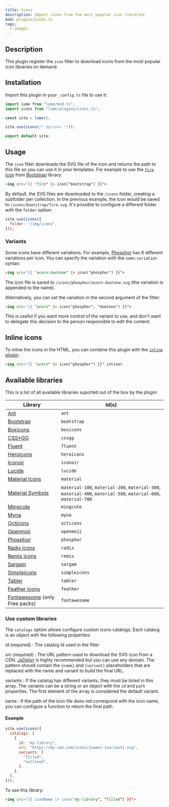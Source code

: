 ```yaml
---
title: Icons
description: Import icons from the most popular icon libraries
mod: plugins/icons.ts
tags:
  - images
---
```


## Description

This plugin register the `icon` filter to download icons from the most popular
icon libraries on demand.

## Installation

Import this plugin in your `_config.ts` file to use it:

```js
import lume from "lume/mod.ts";
import icons from "lume/plugins/icons.ts";

const site = lume();

site.use(icons(/* Options */));

export default site;
```

## Usage

The `icon` filter downloads the SVG file of the icon and returns the path to
this file so you can use it in your templates. For example to use the
[`fire` icon](https://icons.getbootstrap.com/icons/fire/) from
[Bootstrap](https://icons.getbootstrap.com/) library:

```html
<img src="{{ "fire" |> icon("bootstrap") }}">
```

By default, the SVG files are downloaded to the `/icons` folder, creating a
subfolder per collection. In the previous example, the icon would be saved to
`/icons/bootstrap/fire.svg`. It's possible to configure a different folder with
the `folder` option:

```js
site.use(icons({
  folder: "/img/icons",
}));
```

### Variants

Some icons have different variations. For example,
[Phosphor](https://phosphoricons.com/) has 6 different variations per icon. You
can specify the variation with the `name:variation` syntax:

```html
<img src="{{ "acorn:duotone" |> icon("phosphor") }}">
```

The icon file is saved to `/icons/phosphor/acorn-duotone.svg` (the variation is
appended to the name).

Alternatively, you can set the variation in the second argument of the filter:

```html
<img src="{{ "acorn" |> icon("phosphor", "duotone") }}">
```

This is useful if you want more control of the variant to use, and don't want to
delegate this decision to the person responsible to edit the content.

## Inline icons

To inline the icons in the HTML, you can combine this plugin with the
[`inline` plugin](./inline.md):

```html
<img src="{{ "acorn" |> icon("phosphor") }}" inline>
```

## Available libraries

This is a list of all available libraries suported out of the box by the plugin:

| Library                                                                      | Id(s)                                                                                                          |
| ---------------------------------------------------------------------------- | -------------------------------------------------------------------------------------------------------------- |
| [Ant](https://ant.design/components/icon)                                    | `ant`                                                                                                          |
| [Bootstrap](https://icons.getbootstrap.com/)                                 | `bootstrap`                                                                                                    |
| [Boxicons](https://boxicons.com/)                                            | `boxicons`                                                                                                     |
| [CSS*GG](https://css.gg/)                                                    | `cssgg`                                                                                                        |
| [Fluent](https://react.fluentui.dev/?path=/docs/icons-catalog--docs)         | `fluent`                                                                                                       |
| [Heroicons](https://heroicons.com/)                                          | `heroicons`                                                                                                    |
| [Iconoir](https://iconoir.com/)                                              | `iconoir`                                                                                                      |
| [Lucide](https://lucide.dev/)                                                | `lucide`                                                                                                       |
| [Material Icons](https://fonts.google.com/icons?icon.set=Material+Icons)     | `material`                                                                                                     |
| [Material Symbols](https://fonts.google.com/icons?icon.set=Material+Symbols) | `material-100`, `material-200`, `material-300`, `material-400`, `material-500`, `material-600`, `material-700` |
| [Mingcute](https://www.mingcute.com/)                                        | `mingcute`                                                                                                     |
| [Myna](https://mynaui.com/icons)                                             | `myna`                                                                                                         |
| [Octicons](https://primer.style/foundations/icons)                           | `octicons`                                                                                                     |
| [Openmoji](https://openmoji.org/)                                            | `openmoji`                                                                                                     |
| [Phosphor](https://phosphoricons.com/)                                       | `phosphor`                                                                                                     |
| [Radix icons](https://www.radix-ui.com/icons)                                | `radix`                                                                                                        |
| [Remix icons](https://remixicon.com/)                                        | `remix`                                                                                                        |
| [Sargam](https://sargamicons.com/)                                           | `sargam`                                                                                                       |
| [Simpleicons](https://simpleicons.org/)                                      | `simpleicons`                                                                                                  |
| [Tabler](https://tabler.io/icons)                                            | `tabler`                                                                                                       |
| [Feather icons](https://feathericons.com/)                                   | `feather`                                                                                                      |
| [Fontawesome](https://fontawesome.com/icons/) (only Free packs)              | `fontawesome`                                                                                                  |

### Use custom libraries

The `catalogs` option allows configure custom icons catalogs. Each catalog is an
object with the following properties:

<!-- deno-fmt-ignore-start -->
id (required)
: The catalog Id used in the filter

src (required)
: The URL pattern used to download the SVG icon from a CDN. [JsDelivr](https://www.jsdelivr.com/) is highly recommended but you can use any domain. The pattern should contain the `{name}` and `{variant}` placeholders that are replaced with the name and variant to build the final URL.

variants
: If the catalog has different variants, they must be listed in this array. The variants can be a string or an object with the `id` and `path` properties. The first element of the array is considered the default variant.

name
: If the path of the icon file does not correspond with the icon name, you can configure a function to return the final path.

<!-- deno-fmt-ignore-end -->

#### Example

```js
site.use(icons({
  catalogs: [
    {
      id: "my-library",
      src: "https://my-cdn.com/icons/{name}-{variant}.svg",
      variants: [
        "filled",
        "outlined",
      ],
    },
  ],
}));
```

To use this library:

```html
<img src="{{ iconName |> icon("my-library", "filled") }}">
```
